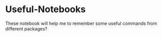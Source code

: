 # Useful-Notebooks
These notebook will help me to remember some useful commands from different packages?
